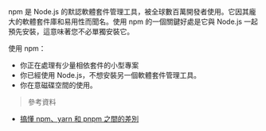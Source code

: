 npm 是 Node.js 的默認軟體套件管理工具，被全球數百萬開發者使用。它因其龐大的軟體套件庫和易用性而聞名。使用 npm 的一個關鍵好處是它與 Node.js 一起預先安裝，這意味著您不必單獨安裝它。

使用 npm：
- 你正在處理有少量相依套件的小型專案
- 你已經使用 Node.js，不想安裝另一個軟體套件管理工具。
- 你在意磁碟空間的使用。

>參考資料

- [搞懂 npm、yarn 和 pnpm 之間的差別](https://www.mhtsai.me/zh/blog/difference-between-npm-yarn-pnpm/)